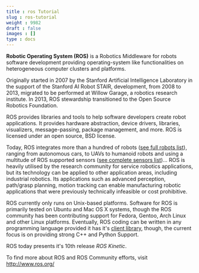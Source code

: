 ```yaml
---
title : ros Tutorial
slug : ros-tutorial
weight : 9982
draft : false
images : []
type : docs
---
```


**Robotic Operating System (ROS)** is a Robotics Middleware for robots software development providing operating-system like functionalities on heterogeneous computer clusters and platforms. 

Originally started in 2007 by the Stanford Artificial Intelligence Laboratory in the support of the Stanford AI Robot STAIR, development, from 2008 to 2013, migrated to be performed at Willow Garage, a robotics research institute. In 2013, ROS stewardship transitioned to the Open Source Robotics Foundation. 

ROS provides libraries and tools to help software developers create robot applications. It provides hardware abstraction, device drivers, libraries, visualizers, message-passing, package management, and more. ROS is licensed under an open source, BSD license. 

Today, ROS integrates more than a hundred of robots ([see full robots list][1]), ranging from autonomous cars, to UAVs to humanoid robots and using a multitude of ROS supported sensors ([see complete sensors list][2])... ROS is heavily utilised by the research community for service robotics applications, but its technology can be applied to other application areas, including industrial robotics. Its applications such as advanced perception, path/grasp planning, motion tracking can enable manufacturing robotic applications that were previously technically infeasible or cost prohibitive.

ROS currently only runs on Unix-based platforms. Software for ROS is primarily tested on Ubuntu and Mac OS X systems, though the ROS community has been contributing support for Fedora, Gentoo, Arch Linux and other Linux platforms. Eventually, ROS coding can be written in any programming language provided it has it's [client library][3], though, the current focus is on providing strong C++ and Python Support. 

ROS today presents it's 10th release *ROS Kinetic*.

To find more about ROS and ROS Community efforts, visit http://www.ros.org/


  [1]: http://wiki.ros.org/Robots
  [2]: http://wiki.ros.org/Sensors
  [3]: http://wiki.ros.org/Client%20Libraries

